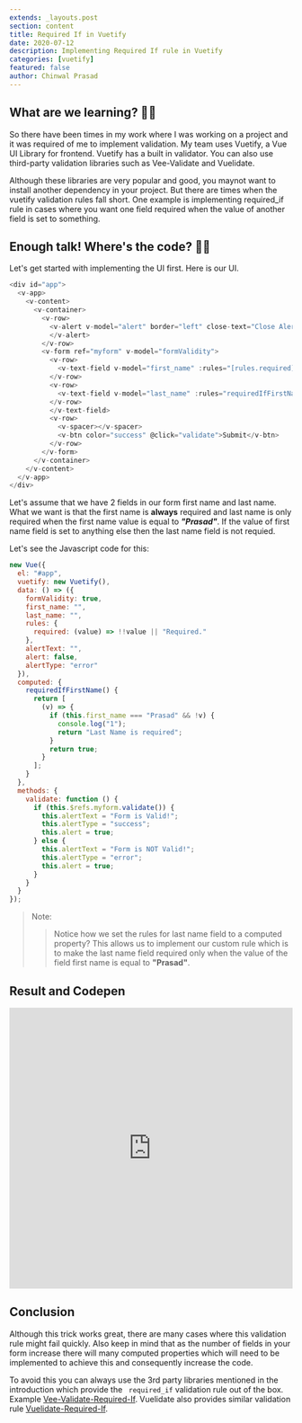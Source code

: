 ```yaml
---
extends: _layouts.post
section: content
title: Required If in Vuetify
date: 2020-07-12
description: Implementing Required If rule in Vuetify
categories: [vuetify]
featured: false
author: Chinwal Prasad
---
```


## What are we learning? 💁‍♂️

So there have been times in my work where I was working on a project and it was required of me to implement validation. My team uses Vuetify, a Vue UI Library for frontend. Vuetify has a built in validator. You can also use third-party validation libraries such as Vee-Validate and Vuelidate.

Although these libraries are very popular and good, you maynot want to install another dependency in your project. But there are times when the vuetify validation rules fall short. One example is implementing required_if rule in cases where you want one field required when the value of another field is set to something.

## Enough talk! Where's the code? 💁‍♂️

Let's get started with implementing the UI first. Here is our UI.

```js
<div id="app">
  <v-app>
    <v-content>
      <v-container>
        <v-row>
          <v-alert v-model="alert" border="left" close-text="Close Alert" :type="alertType" dark>{{ alertText }}
          </v-alert>
        </v-row>
        <v-form ref="myform" v-model="formValidity">
          <v-row>
            <v-text-field v-model="first_name" :rules="[rules.required]" solo label="First Name">
          </v-row>
          <v-row>
            <v-text-field v-model="last_name" :rules="requiredIfFirstName" solo label="Last Name">
          </v-row>
          </v-text-field>
          <v-row>
            <v-spacer></v-spacer>
            <v-btn color="success" @click="validate">Submit</v-btn>
          </v-row>
        </v-form>
      </v-container>
    </v-content>
  </v-app>
</div>
```

Let's assume that we have 2 fields in our form first name and last name. What we want is that the first name is **always** required and last name is only required when the first name value is equal to ***"Prasad"***. If the value of first name field is set to anything else then the last name field is not requied.

Let's see the Javascript code for this:

```js
new Vue({
  el: "#app",
  vuetify: new Vuetify(),
  data: () => ({
    formValidity: true,
    first_name: "",
    last_name: "",
    rules: {
      required: (value) => !!value || "Required."
    },
    alertText: "",
    alert: false,
    alertType: "error"
  }),
  computed: {
    requiredIfFirstName() {
      return [
        (v) => {
          if (this.first_name === "Prasad" && !v) {
            console.log("1");
            return "Last Name is required";
          }
          return true;
        }
      ];
    }
  },
  methods: {
    validate: function () {
      if (this.$refs.myform.validate()) {
        this.alertText = "Form is Valid!";
        this.alertType = "success";
        this.alert = true;
      } else {
        this.alertText = "Form is NOT Valid!";
        this.alertType = "error";
        this.alert = true;
      }
    }
  }
});

```

> Note:
>> Notice how we set the rules for last name field to a computed property? This allows us to implement our custom rule which is to make the last name field required only when the value of the field first name is equal to **"Prasad"**.

## Result and Codepen

<iframe height="500" style="width: 100%;" scrolling="no" title="Vuetify Required If" src="https://codepen.io/prasadchinwal5/embed/NWxBNjX?theme-id=dark&default-tab=js,result" frameborder="no" allowtransparency="true" allowfullscreen="true">See the Pen <a href='https://codepen.io/prasadchinwal5/pen/NWxBNjX'>Vuetify Required If</a> by prasad chinwal(<a href='https://codepen.io/prasadchinwal5'>@prasadchinwal5</a>) on <a href='https://codepen.io'>CodePen</a>.</iframe>

## Conclusion

Although this trick works great, there are many cases where this validation rule might fail quickly. Also keep in mind that as the number of fields in your form increase there will many computed properties which will need to be implemented to achieve this and consequently increase the code.

To avoid this you can always use the 3rd party libraries mentioned in the introduction which provide the ``` required_if``` validation rule out of the box. Example [Vee-Validate-Required-If](https://logaretm.github.io/vee-validate/guide/rules.html#required-if). Vuelidate also provides similar validation rule [Vuelidate-Required-If](https://vuelidate.js.org/#sub-builtin-validators).